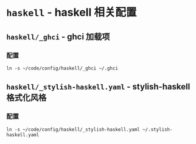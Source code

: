 # `haskell` - haskell 相关配置

## `haskell/_ghci` - ghci 加载项

### 配置

```shell
ln -s ~/code/config/haskell/_ghci ~/.ghci
```

## `haskell/_stylish-haskell.yaml` - stylish-haskell 格式化风格

### 配置

```shell
ln -s ~/code/config/haskell/_stylish-haskell.yaml ~/.stylish-haskell.yaml
```
